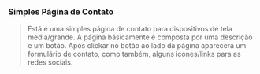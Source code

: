 ### Simples Página de Contato

>Está é uma simples página de contato para dispositivos de tela media/grande. A página 
>básicamente é composta por uma descrição e um botão. Após clickar no botão ao lado da 
>página aparecerá um formulário de contato, como também, alguns icones/links para as 
>redes sociais.
